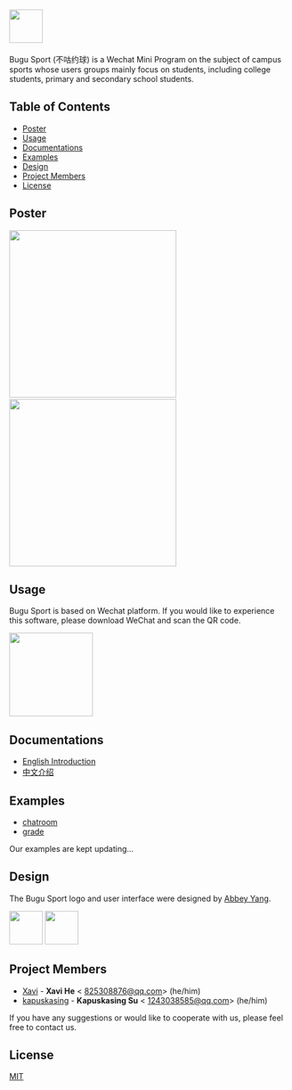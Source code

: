 # <img src='https://github.com/HeXavi8/Bugu-Sport/blob/main/images/title1.png' height='60'/></br>

Bugu Sport (不咕约球) is a Wechat Mini Program on the subject of campus sports whose users groups mainly focus on students, including college students, primary and secondary school students.

## Table of Contents
* [Poster](#Poster)
* [Usage](#Usage)
* [Documentations](#Documentations)
* [Examples](#Examples)
* [Design](#Design)
* [Project Members](#Project_Members)
* [License](#License)

## Poster <a name="Poster"></a>

<img src="https://github.com/HeXavi8/Bugu-Sport/blob/main/images/intro2.jpg" width = "300"  />&emsp; <img src="https://github.com/HeXavi8/Bugu-Sport/blob/main/images/intro1.jpg" width = "300"  />
## Usage <a name="Usage"></a>

Bugu Sport is based on Wechat platform. If you would like to experience this software, please download WeChat and scan the QR code.

<img src="https://github.com/HeXavi8/Bugu-Sport/blob/main/QRcode.JPG" width = "150" height = "150" />

## Documentations <a name="Documentations"></a>

- [English Introduction](https://github.com/HeXavi8/Bugu-Sport/tree/main/English_introduction)
- [中文介绍](https://github.com/HeXavi8/Bugu-Sport/tree/main/中文介绍)

## Examples <a name="Examples"></a>

- [chatroom](https://github.com/HeXavi8/Bugu-Sport/tree/main/examples/chatroom)
- [grade](https://github.com/HeXavi8/Bugu-Sport/tree/main/examples/grade)

Our examples are kept updating...

## Design <a name="Design"></a>

The Bugu Sport logo and user interface were designed by [Abbey Yang](https://github.com/AbbeyYang).  

<img src="https://github.com/HeXavi8/Bugu-Sport/blob/main/images/title2.png" height = "60"  /> <img src="https://github.com/HeXavi8/Bugu-Sport/blob/main/images/title4.png" height = "60"/>


## Project Members <a name="Project_Members"></a>

- [Xavi](https://github.com/HeXavi8) - **Xavi He** &lt; 825308876@qq.com&gt; (he/him)
- [kapuskasing](https://github.com/kapuskasing) - **Kapuskasing Su** &lt; 1243038585@qq.com&gt; (he/him)

If you have any suggestions or would like to cooperate with us, please feel free to contact us. </br>

## License <a name="License"></a>

[MIT](https://github.com/HeXavi8/Bugu-Sport/blob/main/LICENSE)
